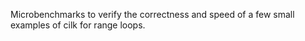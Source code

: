 Microbenchmarks to verify the correctness and speed of a few small examples of cilk for range loops.
